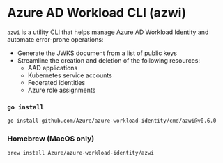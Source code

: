 # Azure AD Workload CLI (azwi)

`azwi` is a utility CLI that helps manage Azure AD Workload Identity and automate error-prone operations:

*   Generate the JWKS document from a list of public keys
*   Streamline the creation and deletion of the following resources:
    *   AAD applications
    *   Kubernetes service accounts
    *   Federated identities
    *   Azure role assignments

### `go install`

```bash
go install github.com/Azure/azure-workload-identity/cmd/azwi@v0.6.0
```

### Homebrew (MacOS only)

```bash
brew install Azure/azure-workload-identity/azwi
```
